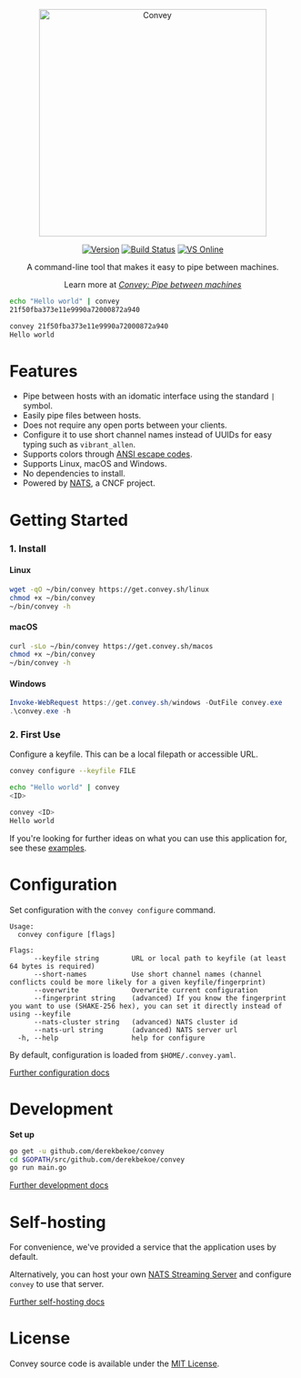 <p align="center">
  <img 
    src="https://derekb.blob.core.windows.net/public/convey_1.svg" 
    width="400" border="0" alt="Convey">
</p>
<p align="center">
<a href="https://github.com/derekbekoe/convey/releases"><img src="https://img.shields.io/github/release/derekbekoe/convey.svg?style=flat-square&logo=github&color=%236C63FF" alt="Version"></a>
<a href="https://travis-ci.org/derekbekoe/convey"><img src="https://img.shields.io/travis/derekbekoe/convey/master.svg?style=flat-square&logo=travis" alt="Build Status"></a>
<a href="https://online.visualstudio.com/environments/new?name=👏%20Convey&repo=derekbekoe/convey"><img src="https://img.shields.io/static/v1?style=flat-square&logo=microsoft&label=VS%20Online&message=Create&color=blue" alt="VS Online"></a>
</p>
<div align="center">
<p>A command-line tool that makes it easy to pipe between machines.</p>
<p>Learn more at <a href="https://blog.derekbekoe.com/convey"><em>Convey: Pipe between machines</em></a></p>
</div>

```bash
echo "Hello world" | convey
21f50fba373e11e9990a72000872a940
```
```bash
convey 21f50fba373e11e9990a72000872a940
Hello world
```

# Features

- Pipe between hosts with an idomatic interface using the standard `|` symbol.
- Easily pipe files between hosts.
- Does not require any open ports between your clients.
- Configure it to use short channel names instead of UUIDs for easy typing such as `vibrant_allen`.
- Supports colors through [ANSI escape codes](https://en.wikipedia.org/wiki/ANSI_escape_code#Colors).
- Supports Linux, macOS and Windows.
- No dependencies to install.
- Powered by [NATS](https://nats.io/), a CNCF project.

# Getting Started

### 1. Install

#### Linux
```bash
wget -qO ~/bin/convey https://get.convey.sh/linux
chmod +x ~/bin/convey
~/bin/convey -h
```

#### macOS
```bash
curl -sLo ~/bin/convey https://get.convey.sh/macos
chmod +x ~/bin/convey
~/bin/convey -h
```

#### Windows  
```powershell
Invoke-WebRequest https://get.convey.sh/windows -OutFile convey.exe
.\convey.exe -h
```

### 2. First Use

Configure a keyfile. This can be a local filepath or accessible URL.

```bash
convey configure --keyfile FILE
```

```bash
echo "Hello world" | convey
<ID>
```

```bash
convey <ID>
Hello world
```

If you're looking for further ideas on what you can use this application for, see these [examples](docs/examples.md).


# Configuration

Set configuration with the `convey configure` command.

```
Usage:
  convey configure [flags]

Flags:
      --keyfile string        URL or local path to keyfile (at least 64 bytes is required)
      --short-names           Use short channel names (channel conflicts could be more likely for a given keyfile/fingerprint)
      --overwrite             Overwrite current configuration
      --fingerprint string    (advanced) If you know the fingerprint you want to use (SHAKE-256 hex), you can set it directly instead of using --keyfile
      --nats-cluster string   (advanced) NATS cluster id
      --nats-url string       (advanced) NATS server url
  -h, --help                  help for configure
```

By default, configuration is loaded from `$HOME/.convey.yaml`.

[Further configuration docs](docs/configuration.md)

# Development

**Set up**
```bash
go get -u github.com/derekbekoe/convey
cd $GOPATH/src/github.com/derekbekoe/convey
go run main.go
```

[Further development docs](docs/development.md)

# Self-hosting

For convenience, we've provided a service that the application uses by default.

Alternatively, you can host your own [NATS Streaming Server](https://docs.nats.io/nats-streaming-concepts/intro) and configure `convey` to use that server.

[Further self-hosting docs](docs/self-hosting.md)

# License

Convey source code is available under the [MIT License](LICENSE).
